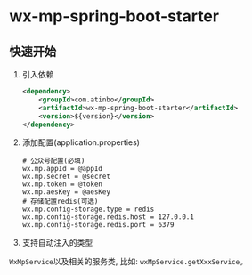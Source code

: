 # wx-mp-spring-boot-starter
## 快速开始
1. 引入依赖
    ```xml
    <dependency>
        <groupId>com.atinbo</groupId>
        <artifactId>wx-mp-spring-boot-starter</artifactId>
        <version>${version}</version>
    </dependency>
    ```
2. 添加配置(application.properties)
    ```properties
    # 公众号配置(必填)
    wx.mp.appId = @appId
	wx.mp.secret = @secret
	wx.mp.token = @token
	wx.mp.aesKey = @aesKey
	# 存储配置redis(可选)
	wx.mp.config-storage.type = redis
	wx.mp.config-storage.redis.host = 127.0.0.1
	wx.mp.config-storage.redis.port = 6379
    ```
3. 支持自动注入的类型

`WxMpService`以及相关的服务类, 比如: `wxMpService.getXxxService`。







